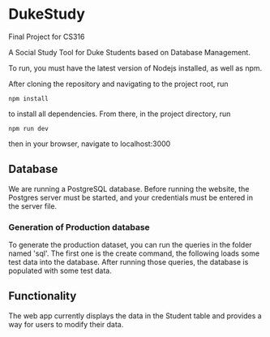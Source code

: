 # DukeStudy
Final Project for CS316

A Social Study Tool for Duke Students based on Database Management.

To run, you must have the latest version of Nodejs installed, as well as npm.

After cloning the repository and navigating to the project root, run

```
npm install
```

to install all dependencies. From there, in the project directory, run

```
npm run dev
```

then in your browser, navigate to localhost:3000

## Database

We are running a PostgreSQL database. Before running the website, the Postgres server must be started, and your credentials must be entered in the server file. 

### Generation of Production database

To generate the production dataset, you can run the queries in the folder named 'sql'. The first one is the create command, the following loads some test data into the database. After running those queries, the database is populated with some test data. 

## Functionality

The web app currently displays the data in the Student table and provides a way for users to modify their data.

